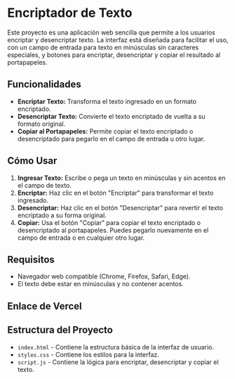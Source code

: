 <h1>Encriptador de Texto</h1>
    <p>Este proyecto es una aplicación web sencilla que permite a los usuarios encriptar y desencriptar texto. La interfaz está diseñada para facilitar el uso, con un campo de entrada para texto en minúsculas sin caracteres especiales, y botones para encriptar, desencriptar y copiar el resultado al portapapeles.</p>
    
<h2>Funcionalidades</h2>
<ul>
<li><strong>Encriptar Texto:</strong> Transforma el texto ingresado en un formato encriptado.</li>
<li><strong>Desencriptar Texto:</strong> Convierte el texto encriptado de vuelta a su formato original.</li>
<li><strong>Copiar al Portapapeles:</strong> Permite copiar el texto encriptado o desencriptado para pegarlo en el campo de entrada u otro lugar.</li>
</ul>

<h2>Cómo Usar</h2>
<ol>
<li><strong>Ingresar Texto:</strong> Escribe o pega un texto en minúsculas y sin acentos en el campo de texto.</li>
<li><strong>Encriptar:</strong> Haz clic en el botón "Encriptar" para transformar el texto ingresado.</li>
<li><strong>Desencriptar:</strong> Haz clic en el botón "Desencriptar" para revertir el texto encriptado a su forma original.</li>
<li><strong>Copiar:</strong> Usa el botón "Copiar" para copiar el texto encriptado o desencriptado al portapapeles. Puedes pegarlo nuevamente en el campo de entrada o en cualquier otro lugar.</li>
</ol>

<h2>Requisitos</h2>
<ul>
<li>Navegador web compatible (Chrome, Firefox, Safari, Edge).</li>
<li>El texto debe estar en minúsculas y no contener acentos.</li>
</ul>

<h2>Enlace de Vercel</h2>
<h3></h3>

<h2>Estructura del Proyecto</h2>
<ul>
<li><code>index.html</code> - Contiene la estructura básica de la interfaz de usuario.</li>
<li><code>styles.css</code> - Contiene los estilos para la interfaz.</li>
<li><code>script.js</code> - Contiene la lógica para encriptar, desencriptar y copiar el texto.</li>
</ul>
